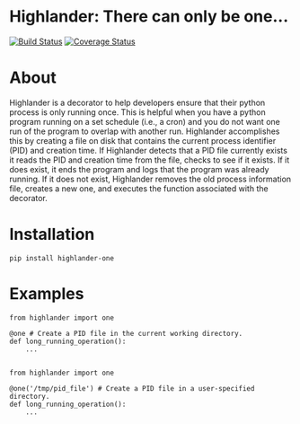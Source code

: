 # Highlander: There can only be one...
[![Build Status](https://travis-ci.org/chriscannon/highlander.svg?branch=master)](https://travis-ci.org/chriscannon/highlander)
[![Coverage Status](https://coveralls.io/repos/chriscannon/highlander/badge.svg)](https://coveralls.io/r/chriscannon/highlander)

About
=====
Highlander is a decorator to help developers ensure that their python 
process is only running once. This is helpful when you have
a python program running on a set schedule (i.e., a cron) and you do
not want one run of the program to overlap with another run. Highlander
accomplishes this by creating a file on disk that contains the current
process identifier (PID) and creation time. If Highlander detects that
a PID file currently exists it reads the PID and creation time from the
file, checks to see if it exists. If it does exist, it ends the program
and logs that the program was already running. If it does not exist,
Highlander removes the old process information file, creates a new one, and
executes the function associated with the decorator.


Installation
============
    pip install highlander-one
  

Examples
========
    from highlander import one
    
    @one # Create a PID file in the current working directory.
    def long_running_operation():
        ...
        
        
    from highlander import one
    
    @one('/tmp/pid_file') # Create a PID file in a user-specified directory.
    def long_running_operation():
        ...
